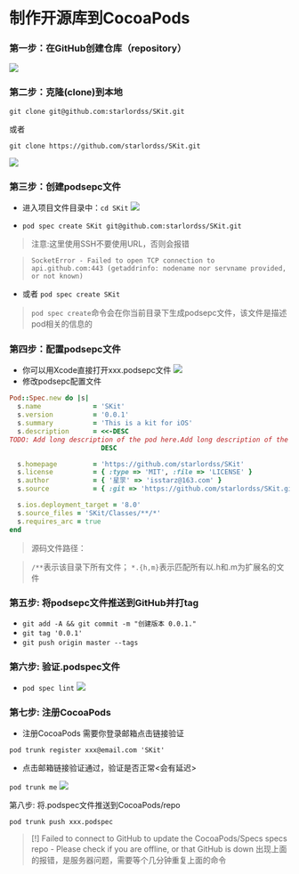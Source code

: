 # 制作开源库到CocoaPods

### 第一步：在GitHub创建仓库（repository）
![](./p1.png)

### 第二步：克隆(clone)到本地

`git clone git@github.com:starlordss/SKit.git`

或者

`git clone https://github.com/starlordss/SKit.git`

![](./p2.png)

### 第三步：创建podsepc文件
* 进入项目文件目录中：`cd SKit`
![](./p12.png)

* `pod spec create SKit git@github.com:starlordss/SKit.git` 

> 注意:这里使用SSH不要使用URL，否则会报错

> `SocketError - Failed to open TCP connection to api.github.com:443 (getaddrinfo: nodename nor servname provided, or not known)`

* 或者 `pod spec create SKit`

> `pod spec create`命令会在你当前目录下生成podsepc文件，该文件是描述pod相关的信息的



### 第四步：配置podsepc文件
* 你可以用Xcode直接打开xxx.podsepc文件
![](./p10.png)
* 修改podsepc配置文件

```ruby
Pod::Spec.new do |s|
  s.name             = 'SKit'
  s.version          = '0.0.1'
  s.summary          = 'This is a kit for iOS'
  s.description      = <<-DESC
TODO: Add long description of the pod here.Add long description of the pod here.
                       DESC

  s.homepage         = 'https://github.com/starlordss/SKit'
  s.license          = { :type => 'MIT', :file => 'LICENSE' }
  s.author           = { '星眔' => 'isstarz@163.com' }
  s.source           = { :git => 'https://github.com/starlordss/SKit.git', :tag => s.version.to_s }

  s.ios.deployment_target = '8.0'
  s.source_files = 'SKit/Classes/**/*'
  s.requires_arc = true
end
```

> 源码文件路径：

> `/**`表示该目录下所有文件；
> `*.{h,m}`表示匹配所有以.h和.m为扩展名的文件

### 第五步: 将podsepc文件推送到GitHub并打tag
* `git add -A && git commit -m "创建版本 0.0.1."`
* `git tag '0.0.1'`
* `git push origin master --tags`

### 第六步: 验证.podspec文件
* `pod spec lint`
![](./p7.png)


### 第七步: 注册CocoaPods
* 注册CocoaPods 需要你登录邮箱点击链接验证

`pod trunk register xxx@email.com 'SKit'`

* 点击邮箱链接验证通过，验证是否正常<会有延迟>

`pod trunk me`
![](./p11.png)


第八步: 将.podspec文件推送到CocoaPods/repo

`pod trunk push xxx.podspec`


> [!] Failed to connect to GitHub to update the CocoaPods/Specs specs repo - Please check if you are offline, or that GitHub is down
> 出现上面的报错，是服务器问题，需要等个几分钟重复上面的命令





